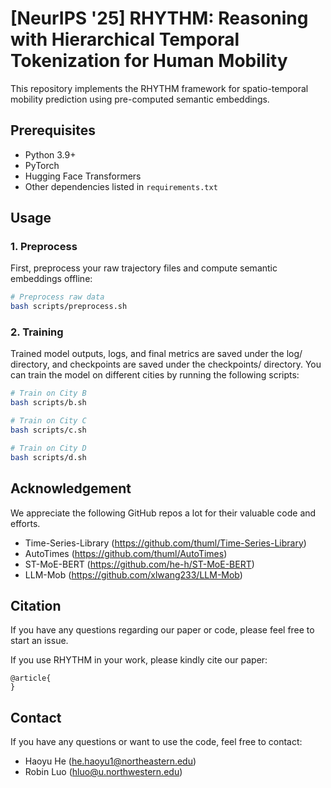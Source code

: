 # [NeurIPS '25] RHYTHM: Reasoning with Hierarchical Temporal Tokenization for Human Mobility


This repository implements the RHYTHM framework for spatio-temporal mobility prediction using pre-computed semantic embeddings.

## Prerequisites

- Python 3.9+
- PyTorch
- Hugging Face Transformers
- Other dependencies listed in `requirements.txt`


## Usage

### 1. Preprocess

First, preprocess your raw trajectory files and compute semantic embeddings offline:

```bash
# Preprocess raw data
bash scripts/preprocess.sh
```

### 2. Training
Trained model outputs, logs, and final metrics are saved under the log/ directory, and checkpoints are saved under the checkpoints/ directory.
You can train the model on different cities by running the following scripts:

```bash
# Train on City B
bash scripts/b.sh

# Train on City C
bash scripts/c.sh

# Train on City D
bash scripts/d.sh
```

## Acknowledgement

We appreciate the following GitHub repos a lot for their valuable code and efforts.
- Time-Series-Library (https://github.com/thuml/Time-Series-Library)
- AutoTimes (https://github.com/thuml/AutoTimes)
- ST-MoE-BERT (https://github.com/he-h/ST-MoE-BERT)
- LLM-Mob (https://github.com/xlwang233/LLM-Mob)

## Citation

If you have any questions regarding our paper or code, please feel free to start an issue.

If you use RHYTHM in your work, please kindly cite our paper:

```
@article{
}
```

## Contact

If you have any questions or want to use the code, feel free to contact:
* Haoyu He (he.haoyu1@northeastern.edu)
* Robin Luo (hluo@u.northwestern.edu)
